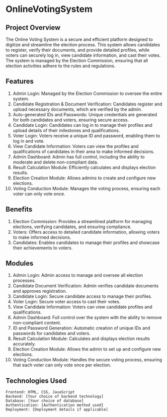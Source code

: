 # OnlineVotingSystem

## Project Overview
The Online Voting System is a secure and efficient platform designed to digitize and streamline the election process. This system allows candidates to register, verify their documents, and provide detailed profiles, while voters can securely log in, view candidate information, and cast their votes. The system is managed by the Election Commission, ensuring that all election activities adhere to the rules and regulations.

## Features
1. Admin Login: Managed by the Election Commission to oversee the entire system.
2. Candidate Registration & Document Verification: Candidates register and upload necessary documents, which are verified by the admin.
3. Auto-generated IDs and Passwords: Unique credentials are generated for both candidates and voters, ensuring secure access.
4. Candidate Login: Candidates can log in to manage their profiles and upload details of their milestones and qualifications.
5. Voter Login: Voters receive a unique ID and password, enabling them to log in and vote.
6. View Candidate Information: Voters can view the profiles and qualifications of candidates in their area to make informed decisions.
7. Admin Dashboard: Admin has full control, including the ability to moderate and delete non-compliant data.
8. Result Calculation Module: Efficiently calculates and displays election results.
9. Election Creation Module: Allows admins to create and configure new elections.
10. Voting Conduction Module: Manages the voting process, ensuring each voter can only vote once.

## Benefits
1. Election Commission: Provides a streamlined platform for managing elections, verifying candidates, and ensuring compliance.
2. Voters: Offers access to detailed candidate information, allowing voters to make informed decisions.
3. Candidates: Enables candidates to manage their profiles and showcase their achievements to voters.

## Modules
1. Admin Login: Admin access to manage and oversee all election processes.
2. Candidate Document Verification: Admin verifies candidate documents and approves registration.
3. Candidate Login: Secure candidate access to manage their profiles.
4. Voter Login: Secure voter access to cast their votes.
5. View Candidate Information: Voters can view candidate profiles and qualifications.
6. Admin Dashboard: Full control over the system with the ability to remove non-compliant content.
7. ID and Password Generation: Automatic creation of unique IDs and passwords for candidates and voters.
8. Result Calculation Module: Calculates and displays election results accurately.
9. Election Creation Module: Allows the admin to set up and configure new elections.
10. Voting Conduction Module: Handles the secure voting process, ensuring that each voter can only vote once per election.

## Technologies Used
    Frontend: HTML, CSS, JavaScript
    Backend: [Your choice of backend technology]
    Database: [Your choice of database]
    Authentication: [Authentication method used]
    Deployment: [Deployment details if applicable]
